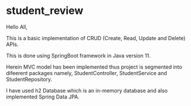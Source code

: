 # student_review

Hello All, 

This is a basic implementation of CRUD (Create, Read, Update and Delete) APIs.

This is done using SpringBoot framework in Java version 11.

Herein MVC model has been implemented thus project is segmented into difeerent packages namely, 
StudentController, StudentService and  StudentRepository.

I have used h2 Database which is an in-memory database and also implemented Spring Data JPA.
